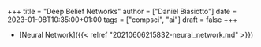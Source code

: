 +++
title = "Deep Belief Networks"
author = ["Daniel Biasiotto"]
date = 2023-01-08T10:35:00+01:00
tags = ["compsci", "ai"]
draft = false
+++

-   [Neural Network]({{< relref "20210606215832-neural_network.md" >}})
